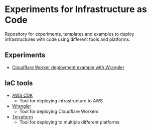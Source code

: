 # Experiments for Infrastructure as Code

Repository for experiments, templates and examples to deploy infrastructures with code using different tools and
platforms.

## Experiments

- [Cloudflare Worker deployment example with Wrangler](./wrangler-cloudflare-workers)

## IaC tools

- [AWS CDK](https://docs.aws.amazon.com/cdk/v2/guide/home.html)
    - Tool for deploying infrastructure to AWS
- [Wrangler](https://developers.cloudflare.com/workers/wrangler/)
    - Tool for deploying Cloudflare Workers
- [Terraform](https://developer.hashicorp.com/terraform/install)
    - Tool for deploying to multiple different platforms

